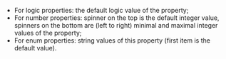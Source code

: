 * For logic properties: the default logic value of the property;
* For number properties: spinner on the top is the default integer value, spinners on the bottom are (left to right)
  minimal and maximal integer values of the property;
* For enum properties: string values of this property (first item is the default value).